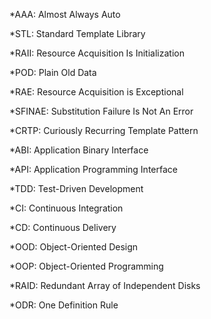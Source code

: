 *AAA: Almost Always Auto

*STL: Standard Template Library

*RAII: Resource Acquisition Is Initialization

*POD: Plain Old Data

*RAE: Resource Acquisition is Exceptional

*SFINAE: Substitution Failure Is Not An Error

*CRTP: Curiously Recurring Template Pattern

*ABI: Application Binary Interface

*API: Application Programming Interface

*TDD: Test-Driven Development

*CI: Continuous Integration

*CD: Continuous Delivery

*OOD: Object-Oriented Design

*OOP: Object-Oriented Programming

*RAID: Redundant Array of Independent Disks

*ODR: One Definition Rule
